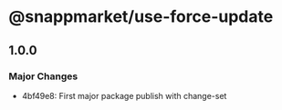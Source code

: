 # @snappmarket/use-force-update

## 1.0.0
### Major Changes

- 4bf49e8: First major package publish with change-set
